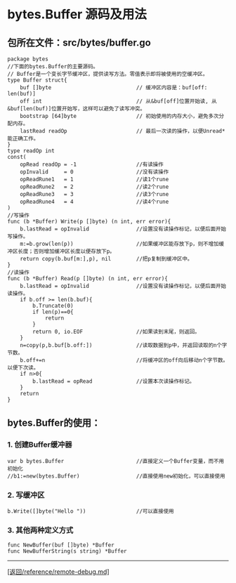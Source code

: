bytes.Buffer 源码及用法
====================================================================================================
## 包所在文件：src/bytes/buffer.go
    package bytes
    //下面的bytes.Buffer的主要源码。
    // Buffer是一个变长字节缓冲区，提供读写方法。零值表示即将被使用的空缓冲区。
    type Buffer struct{
        buf []byte                           // 缓冲区内容是：buf[off: len(buf)]
        off int                              // 从&buf[off]位置开始读, 从&buf[len(buf)]位置开始写，这样可以避免了读写冲突。
        bootstrap [64]byte                   // 初始使用的内存大小，避免多次分配内存。
        lastRead readOp                      // 最后一次读的操作，以便Unread*能正确工作。
    }
    type readOp int
    const(
        opRead readOp = -1                   //有读操作
        opInvalid     = 0                    //没有读操作
        opReadRune1   = 1                    //读1个rune
        opReadRune2   = 2                    //读2个rune
        opReadRune3   = 3                    //读3个rune
        opReadRune4   = 4                    //读4个rune
    )
    //写操作
    func (b *Buffer) Write(p []byte) (n int, err error){
        b.lastRead = opInvalid               //设置没有读操作标记，以便后面开始写操作。
        m:=b.grow(len(p))                    //如果缓冲区能存放下p，则不增加缓冲区长度；否则增加缓冲区长度以便存放下p。
        return copy(b.buf[m:],p), nil        //把p复制到缓冲区中。
    }
    //读操作
    func (b *Buffer) Read(p []byte) (n int, err error){
        b.lastRead = opInvalid               //设置没有读操作标记，以便后面开始读操作。
        if b.off >= len(b.buf){
            b.Truncate(0)
            if len(p)==0{
                return
            }
            return 0, io.EOF                 //如果读到末尾，则返回。
        }
        n=copy(p,b.buf[b.off:])              //读取数据到p中，并返回读取的n个字节数。
        b.off+=n                             //将缓冲区的off向后移动n个字节数。以便下次读。
        if n>0{
            b.lastRead = opRead              //设置本次读操作标记。
        }
        return
    }

## bytes.Buffer的使用：
### 1. 创建Buffer缓冲器

    var b bytes.Buffer                       //直接定义一个Buffer变量，而不用初始化
    //b1:=new(bytes.Buffer)                  //直接使用new初始化，可以直接使用

### 2. 写缓冲区

    b.Write([]byte("Hello "))                //可以直接使用

### 3. 其他两种定义方式

    func NewBuffer(buf []byte) *Buffer
    func NewBufferString(s string) *Buffer

___________________________________________________________________________________________________
[[返回/reference/remote-debug.md]](/reference/remote-debug/debug-kube-apiserver.md) 